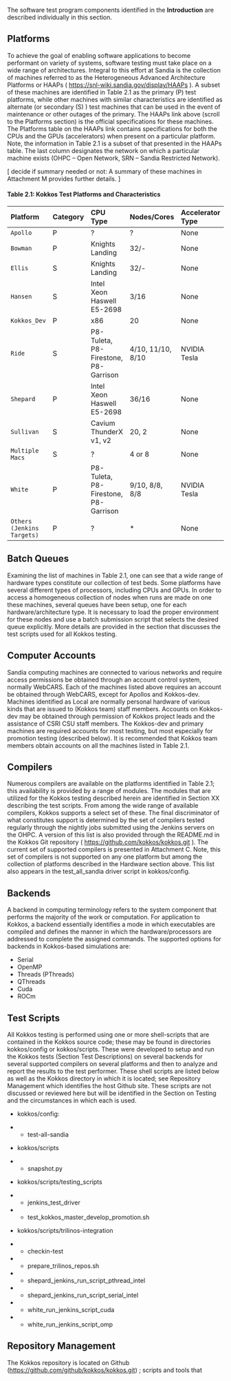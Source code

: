The software test program components identified in the __Introduction__ are described individually in this section.

## Platforms

To achieve the goal of enabling software applications to become performant on variety of systems, software testing must take place on a wide range of architectures. Integral to this effort at Sandia is the collection of machines referred to as the Heterogeneous Advanced Architecture Platforms or HAAPs ( https://snl-wiki.sandia.gov/display/HAAPs ). A subset of these machines are identified in Table 2.1 as the primary (P) test platforms, while other machines with similar characteristics are identified as alternate (or secondary (S) ) test machines that can be used in the event of maintenance or other outages of the primary. The HAAPs link above (scroll to the Platforms section) is the official specifications for these machines. The Platforms table on the HAAPs link contains specifications for both the CPUs and the GPUs (accelerators) when present on a particular platform. Note, the information in Table 2.1 is a subset of that presented in the HAAPs table. The last column designates the network on which a particular machine exists (OHPC – Open Network, SRN – Sandia Restricted Network).

[ decide if summary needed or not: A summary of these machines in Attachment M provides further details. ]


<h4>Table 2.1: Kokkos Test Platforms and Characteristics</h4>
  
 Platform | Category | CPU Type | Nodes/Cores | Accelerator Type | Num GPUs | Network
 :--- |:--- |:--- |:--- |:--- |:--- |:---
`Apollo`| P | ? |  ?  |  None |  NA  | Local/OHPC?
`Bowman`| P | Knights Landing |  32/-  |  None |  NA  | OHPC 
`Ellis`| S | Knights Landing |  32/-  |  None |  NA  | SRN
`Hansen`| S | Intel  Xeon Haswell E5-2698 |  3/16  |  None |  NA  | OHPC
`Kokkos_Dev`| P | x86 |  20  |  None |  NA  | SRN
`Ride`| S | P8-Tuleta, P8-Firestone, P8-Garrison  |  4/10, 11/10, 8/10  |  NVIDIA Tesla |  4 K40, 11 K80, 8 P100  | SRN
`Shepard`| P | Intel Xeon Haswell E5-2698  |  36/16  |  None |  NA  | SRN
`Sullivan`| S | Cavium ThunderX v1, v2 |  20, 2  |  None |  NA  | OHPC
`Multiple Macs`| S | ? | 4 or 8  |  None |  NA  | Local
`White`| P | P8-Tuleta, P8-Firestone, P8-Garrison  |  9/10, 8/8, 8/8  |  NVIDIA Tesla |  7 K40, 7 K80, 8 P100  |  32  |  None |  NA | OHPC
`Others (Jenkins Targets)`| P | ? |  *  |  None |  NA  | OHPC


## Batch Queues

Examining the list of machines in Table 2.1, one can see that a wide range of hardware types constitute our collection of test beds. Some platforms have several different types of processors, including CPUs and GPUs. In order to access a homogeneous collection of nodes when runs are made on one these machines, several queues have been setup, one for each hardware/architecture type. It is necessary to load the proper environment for these nodes and use a batch submission script that selects the desired queue explicitly. More details are provided in the section that discusses the test scripts used for all Kokkos testing.

## Computer Accounts

Sandia computing machines are connected to various networks and require access permissions be obtained through an account control system, normally WebCARS. Each of the machines listed above requires an account be obtained through WebCARS, except for Apollos and Kokkos-dev. Machines identified as Local are normally personal hardware of various kinds that are issued to (Kokkos team) staff members. Accounts on Kokkos-dev may be obtained through permission of Kokkos project leads and the assistance of CSRI CSU staff members. The Kokkos-dev and primary machines are required accounts for most testing, but most especially for promotion testing (described below). It is recommended that Kokkos team members obtain accounts on all the machines listed in Table 2.1.

## Compilers
 
Numerous compilers are available on the platforms identified in Table 2.1; this availability is provided by a range of modules. The modules that are utilized for the Kokkos testing described herein are identified in Section XX describing the test scripts. From among the wide range of available compilers, Kokkos supports a select set of these. The final discriminator of what constitutes support is determined by the set of compilers tested regularly through the nightly jobs submitted using the Jenkins servers on the OHPC. A version of this list is also provided through the README.md in the Kokkos Git repository ( https://github.com/kokkos/kokkos.git ). The current set of supported compilers is presented in Attachment C. Note, this set of compilers is not supported on any one platform but among the collection of platforms described in the Hardware section above. This list also appears in the test_all_sandia driver script in kokkos/config.

## Backends

A backend in computing terminology refers to the system component that performs the majority of the work or computation.  For application to Kokkos, a backend essentially identifies a mode in which executables are compiled and defines the manner in which the hardware/processors are addressed to complete the assigned commands. The supported options for backends in Kokkos-based simulations are:

* Serial
* OpenMP
* Threads (PThreads)
* QThreads 
* Cuda
* ROCm

## Test Scripts

All Kokkos testing is performed using one or more shell-scripts that are contained in the Kokkos source code; these may be found in directories kokkos/config or kokkos/scripts. These were developed to setup and run the Kokkos tests (Section Test Descriptions) on several backends for several supported compilers on several platforms and then to analyze and report the results to the test performer. These shell scripts are listed below as well as the Kokkos directory in which it is located; see Repository Management which identifies the host Github site. These scripts are not discussed or reviewed here but will be identified in the Section on Testing and the circumstances in which each is used.
* kokkos/config:
* * test-all-sandia

* kokkos/scripts
* * snapshot.py

* kokkos/scripts/testing_scripts
* * jenkins_test_driver
* * test_kokkos_master_develop_promotion.sh

* kokkos/scripts/trilinos-integration
* * checkin-test               
* * prepare_trilinos_repos.sh
* * shepard_jenkins_run_script_pthread_intel  
* * shepard_jenkins_run_script_serial_intel  
* * white_run_jenkins_script_cuda
* * white_run_jenkins_script_omp

## Repository Management

The Kokkos repository is located on Github (https://github.com/github/kokkos/kokkos.git) ; scripts and tools that 

